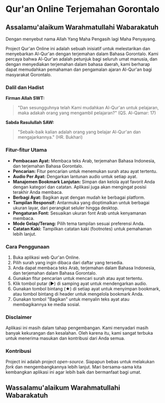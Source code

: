 # Qur'an Online Terjemahan Gorontalo

## Assalamu'alaikum Warahmatullahi Wabarakatuh

Dengan menyebut nama Allah Yang Maha Pengasih lagi Maha Penyayang.

Project Qur'an Online ini adalah sebuah inisiatif untuk melestarikan dan menyebarkan Al-Qur'an dengan terjemahan dalam Bahasa Gorontalo. Kami percaya bahwa Al-Qur'an adalah petunjuk bagi seluruh umat manusia, dan dengan menyediakan terjemahan dalam bahasa daerah, kami berharap dapat memudahkan pemahaman dan pengamalan ajaran Al-Qur'an bagi masyarakat Gorontalo.

### Dalil dan Hadist

**Firman Allah SWT:**

> "Dan sesungguhnya telah Kami mudahkan Al-Qur'an untuk pelajaran, maka adakah orang yang mengambil pelajaran?" (QS. Al-Qamar: 17)

**Sabda Rasulullah SAW:**

> "Sebaik-baik kalian adalah orang yang belajar Al-Qur'an dan mengajarkannya." (HR. Bukhari)

### Fitur-fitur Utama

*   **Pembacaan Ayat:** Membaca teks Arab, terjemahan Bahasa Indonesia, dan terjemahan Bahasa Gorontalo.
*   **Pencarian:** Fitur pencarian untuk menemukan surah atau ayat tertentu.
*   **Audio Per Ayat:** Dengarkan lantunan audio untuk setiap ayat.
*   **Manajemen Bookmark Lanjutan:** Simpan dan kelola ayat favorit Anda dengan kategori dan catatan. Aplikasi juga akan mengingat posisi terakhir Anda membaca.
*   **Berbagi Ayat:** Bagikan ayat dengan mudah ke berbagai platform.
*   **Tampilan Responsif:** Antarmuka yang dioptimalkan untuk berbagai ukuran layar, dari perangkat seluler hingga desktop.
*   **Pengaturan Font:** Sesuaikan ukuran font Arab untuk kenyamanan membaca.
*   **Mode Gelap/Terang:** Pilih tema tampilan sesuai preferensi Anda.
*   **Catatan Kaki:** Tampilkan catatan kaki (footnotes) untuk pemahaman lebih lanjut.

### Cara Penggunaan

1.  Buka aplikasi web Qur'an Online.
2.  Pilih surah yang ingin dibaca dari daftar yang tersedia.
3.  Anda dapat membaca teks Arab, terjemahan dalam Bahasa Indonesia, dan terjemahan dalam Bahasa Gorontalo.
4.  Gunakan fitur pencarian untuk mencari surah atau ayat tertentu.
5.  Klik tombol putar (▶️) di samping ayat untuk mendengarkan audio.
6.  Gunakan tombol bintang (★) di setiap ayat untuk menyimpan bookmark, atau tombol bintang di header untuk mengelola bookmark Anda.
7.  Gunakan tombol "Bagikan" untuk menyalin teks ayat atau membagikannya ke media sosial.

### Disclaimer

Aplikasi ini masih dalam tahap pengembangan. Kami menyadari masih banyak kekurangan dan kesalahan. Oleh karena itu, kami sangat terbuka untuk menerima masukan dan kontribusi dari Anda semua.

### Kontribusi

Project ini adalah project *open-source*. Siapapun bebas untuk melakukan *fork* dan mengembangkannya lebih lanjut. Mari bersama-sama kita kembangkan aplikasi ini agar lebih baik dan bermanfaat bagi umat.

## Wassalamu'alaikum Warahmatullahi Wabarakatuh